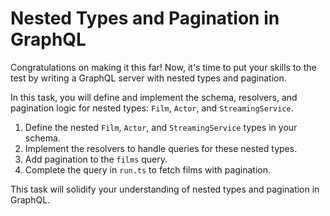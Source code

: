 # Nested Types and Pagination in GraphQL

Congratulations on making it this far! Now, it's time to put your skills to the test by writing a GraphQL server with nested types and pagination.

In this task, you will define and implement the schema, resolvers, and pagination logic for nested types: `Film`, `Actor`, and `StreamingService`.

1. Define the nested `Film`, `Actor`, and `StreamingService` types in your schema.
2. Implement the resolvers to handle queries for these nested types.
3. Add pagination to the `films` query.
4. Complete the query in `run.ts` to fetch films with pagination.

This task will solidify your understanding of nested types and pagination in GraphQL.